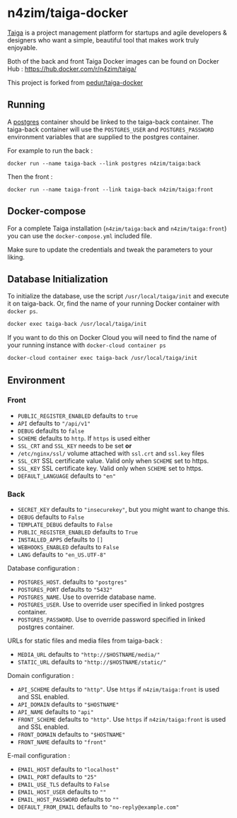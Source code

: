 # n4zim/taiga-docker
[Taiga](https://taiga.io/) is a project management platform for startups and agile developers & designers who want a
simple, beautiful tool that makes work truly enjoyable.

Both of the back and front Taiga Docker images can be found on Docker Hub :
https://hub.docker.com/r/n4zim/taiga/

This project is forked from [pedur/taiga-docker](https://github.com/pedur/taiga-docker)

## Running
A [postgres](https://registry.hub.docker.com/_/postgres/) container should be linked to the taiga-back container.
The taiga-back container will use the ``POSTGRES_USER`` and ``POSTGRES_PASSWORD`` environment variables that are
supplied to the postgres container.

For example to run the back :
```
docker run --name taiga-back --link postgres n4zim/taiga:back
```

Then the front :
```
docker run --name taiga-front --link taiga-back n4zim/taiga:front
```

## Docker-compose
For a complete Taiga installation (``n4zim/taiga:back`` and ``n4zim/taiga:front``) you can use the
``docker-compose.yml`` included file.

Make sure to update the credentials and tweak the parameters to your liking.

## Database Initialization
To initialize the database, use the script ``/usr/local/taiga/init`` and execute it on taiga-back.
Or, find the name of your running Docker container with ``docker ps``.

```bash
docker exec taiga-back /usr/local/taiga/init
``` 

If you want to do this on Docker Cloud you will need to find the name of your running instance with
``docker-cloud container ps``

```bash
docker-cloud container exec taiga-back /usr/local/taiga/init
``` 

## Environment

### Front
* ``PUBLIC_REGISTER_ENABLED`` defaults to ``true``
* ``API`` defaults to ``"/api/v1"``
* ``DEBUG`` defaults to ``false``
* ``SCHEME`` defaults to ``http``. If ``https`` is used either
* ``SSL_CRT`` and ``SSL_KEY`` needs to be set **or**
* ``/etc/nginx/ssl/`` volume attached with ``ssl.crt`` and ``ssl.key`` files
* ``SSL_CRT`` SSL certificate value. Valid only when ``SCHEME`` set to https.
* ``SSL_KEY`` SSL certificate key. Valid only when ``SCHEME`` set to https.
* ``DEFAULT_LANGUAGE`` defaults to ``"en"``

### Back
* ``SECRET_KEY`` defaults to ``"insecurekey"``, but you might want to change this.
* ``DEBUG`` defaults to ``False``
* ``TEMPLATE_DEBUG`` defaults to ``False``
* ``PUBLIC_REGISTER_ENABLED`` defaults to ``True``
* ``INSTALLED_APPS`` defaults to ``[]``
* ``WEBHOOKS_ENABLED`` defaults to ``False``
* ``LANG`` defaults to ``"en_US.UTF-8"``

Database configuration :
* ``POSTGRES_HOST``. defaults to ``"postgres"``
* ``POSTGRES_PORT`` defaults to ``"5432"``
* ``POSTGRES_NAME``. Use to override database name.
* ``POSTGRES_USER``. Use to override user specified in linked postgres container.
* ``POSTGRES_PASSWORD``. Use to override password specified in linked postgres container.

URLs for static files and media files from taiga-back :
* ``MEDIA_URL`` defaults to ``"http://$HOSTNAME/media/"``
* ``STATIC_URL`` defaults to ``"http://$HOSTNAME/static/"``

Domain configuration :
* ``API_SCHEME`` defaults to ``"http"``. Use ``https`` if ``n4zim/taiga:front`` is used and SSL enabled.
* ``API_DOMAIN`` defaults to ``"$HOSTNAME"``
* ``API_NAME`` defaults to ``"api"``
* ``FRONT_SCHEME`` defaults to ``"http"``. Use ``https`` if ``n4zim/taiga:front`` is used and SSL enabled.
* ``FRONT_DOMAIN`` defaults to ``"$HOSTNAME"``
* ``FRONT_NAME`` defaults to ``"front"``

E-mail configuration :
* ``EMAIL_HOST`` defaults to ``"localhost"``
* ``EMAIL_PORT`` defaults to ``"25"``
* ``EMAIL_USE_TLS`` defaults to ``False``
* ``EMAIL_HOST_USER`` defaults to ``""``
* ``EMAIL_HOST_PASSWORD`` defaults to ``""``
* ``DEFAULT_FROM_EMAIL`` defaults to ``"no-reply@example.com"``
